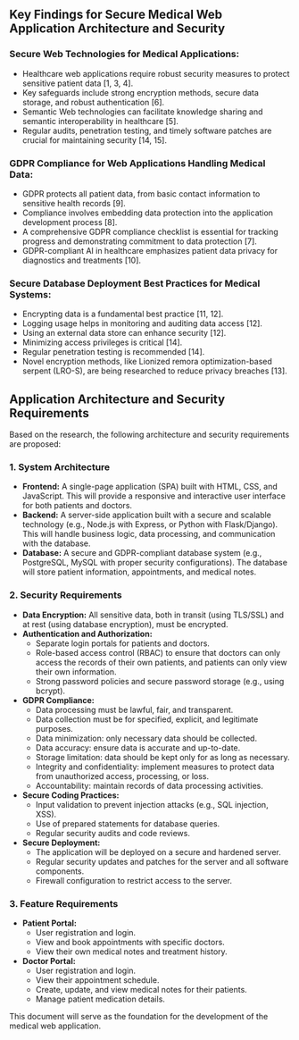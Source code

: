 ## Key Findings for Secure Medical Web Application Architecture and Security

### Secure Web Technologies for Medical Applications:
*   Healthcare web applications require robust security measures to protect sensitive patient data [1, 3, 4].
*   Key safeguards include strong encryption methods, secure data storage, and robust authentication [6].
*   Semantic Web technologies can facilitate knowledge sharing and semantic interoperability in healthcare [5].
*   Regular audits, penetration testing, and timely software patches are crucial for maintaining security [14, 15].

### GDPR Compliance for Web Applications Handling Medical Data:
*   GDPR protects all patient data, from basic contact information to sensitive health records [9].
*   Compliance involves embedding data protection into the application development process [8].
*   A comprehensive GDPR compliance checklist is essential for tracking progress and demonstrating commitment to data protection [7].
*   GDPR-compliant AI in healthcare emphasizes patient data privacy for diagnostics and treatments [10].

### Secure Database Deployment Best Practices for Medical Systems:
*   Encrypting data is a fundamental best practice [11, 12].
*   Logging usage helps in monitoring and auditing data access [12].
*   Using an external data store can enhance security [12].
*   Minimizing access privileges is critical [14].
*   Regular penetration testing is recommended [14].
*   Novel encryption methods, like Lionized remora optimization-based serpent (LRO-S), are being researched to reduce privacy breaches [13].



## Application Architecture and Security Requirements

Based on the research, the following architecture and security requirements are proposed:

### 1. System Architecture

*   **Frontend:** A single-page application (SPA) built with HTML, CSS, and JavaScript. This will provide a responsive and interactive user interface for both patients and doctors.
*   **Backend:** A server-side application built with a secure and scalable technology (e.g., Node.js with Express, or Python with Flask/Django). This will handle business logic, data processing, and communication with the database.
*   **Database:** A secure and GDPR-compliant database system (e.g., PostgreSQL, MySQL with proper security configurations). The database will store patient information, appointments, and medical notes.

### 2. Security Requirements

*   **Data Encryption:** All sensitive data, both in transit (using TLS/SSL) and at rest (using database encryption), must be encrypted.
*   **Authentication and Authorization:**
    *   Separate login portals for patients and doctors.
    *   Role-based access control (RBAC) to ensure that doctors can only access the records of their own patients, and patients can only view their own information.
    *   Strong password policies and secure password storage (e.g., using bcrypt).
*   **GDPR Compliance:**
    *   Data processing must be lawful, fair, and transparent.
    *   Data collection must be for specified, explicit, and legitimate purposes.
    *   Data minimization: only necessary data should be collected.
    *   Data accuracy: ensure data is accurate and up-to-date.
    *   Storage limitation: data should be kept only for as long as necessary.
    *   Integrity and confidentiality: implement measures to protect data from unauthorized access, processing, or loss.
    *   Accountability: maintain records of data processing activities.
*   **Secure Coding Practices:**
    *   Input validation to prevent injection attacks (e.g., SQL injection, XSS).
    *   Use of prepared statements for database queries.
    *   Regular security audits and code reviews.
*   **Secure Deployment:**
    *   The application will be deployed on a secure and hardened server.
    *   Regular security updates and patches for the server and all software components.
    *   Firewall configuration to restrict access to the server.

### 3. Feature Requirements

*   **Patient Portal:**
    *   User registration and login.
    *   View and book appointments with specific doctors.
    *   View their own medical notes and treatment history.
*   **Doctor Portal:**
    *   User registration and login.
    *   View their appointment schedule.
    *   Create, update, and view medical notes for their patients.
    *   Manage patient medication details.

This document will serve as the foundation for the development of the medical web application.
